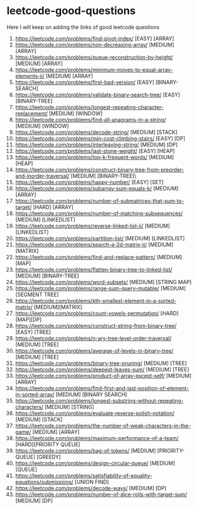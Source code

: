 # leetcode-good-questions
Here I will keep on adding the links of good leetcode questions

1. https://leetcode.com/problems/find-pivot-index/ [EASY] [ARRAY]
2. https://leetcode.com/problems/non-decreasing-array/ [MEDIUM] [ARRAY]
3. https://leetcode.com/problems/queue-reconstruction-by-height/ [MEDIUM] [ARRAY]
4. https://leetcode.com/problems/minimum-moves-to-equal-array-elements-ii/ [MEDIUM] [ARRAY]
5. https://leetcode.com/problems/first-bad-version/ [EASY] [BINARY-SEARCH]
6. https://leetcode.com/problems/validate-binary-search-tree/ [EASY] [BINARY-TREE]
7. https://leetcode.com/problems/longest-repeating-character-replacement/ [MEDIUM] [WINDOW]
8. https://leetcode.com/problems/find-all-anagrams-in-a-string/ [MEDIUM] [WINDOW]
9. https://leetcode.com/problems/decode-string/ [MEDIUM] [STACK]
10. https://leetcode.com/problems/min-cost-climbing-stairs/ [EASY] [DP]
11. https://leetcode.com/problems/interleaving-string/ [MEDIUM] [DP]
12. https://leetcode.com/problems/last-stone-weight/ [EASY] [HEAP]
13. https://leetcode.com/problems/top-k-frequent-words/ [MEDIUM] [HEAP]
14. https://leetcode.com/problems/construct-binary-tree-from-preorder-and-inorder-traversal/ [MEDIUM] [BINARY-TREE]\
15. https://leetcode.com/problems/happy-number/ [EASY] [SET]
16. https://leetcode.com/problems/subarray-sum-equals-k/ [MEDIUM] [ARRAY]
17. https://leetcode.com/problems/number-of-submatrices-that-sum-to-target/ [HARD] [ARRAY]
18. https://leetcode.com/problems/number-of-matching-subsequences/ [MEDIUM] [LINKEDLIST]
19. https://leetcode.com/problems/reverse-linked-list-ii/ [MEDIUM] [LINKEDLIST]
20. https://leetcode.com/problems/partition-list/ [MEDIUM] [LINKEDLIST]
21. https://leetcode.com/problems/search-a-2d-matrix-ii/ [MEDIUM] [MATRIX]
22. https://leetcode.com/problems/find-and-replace-pattern/ [MEDIUM] [MAP]
23. https://leetcode.com/problems/flatten-binary-tree-to-linked-list/ [MEDIUM] [BINARY-TREE]
24. https://leetcode.com/problems/word-subsets/ [MEDIUM] [STRING MAP]
25. https://leetcode.com/problems/range-sum-query-mutable/ [MEDIUM] [SEGMENT TREE]
26. https://leetcode.com/problems/kth-smallest-element-in-a-sorted-matrix/ [MEDIUM][MATRIX]
27. https://leetcode.com/problems/count-vowels-permutation/ [HARD][MAP][DP]
28. https://leetcode.com/problems/construct-string-from-binary-tree/ [EASY] [TREE]
29. https://leetcode.com/problems/n-ary-tree-level-order-traversal/ [MEDIUM] [TREE]
30. https://leetcode.com/problems/average-of-levels-in-binary-tree/ [MEDIUM] [TREE]
31. https://leetcode.com/problems/binary-tree-pruning/ [MEDIUM] [TREE]
32. https://leetcode.com/problems/deepest-leaves-sum/ [MEDIUM] [TREE]
33. https://leetcode.com/problems/product-of-array-except-self/ [MEDIUM] [ARRAY]
34. https://leetcode.com/problems/find-first-and-last-position-of-element-in-sorted-array/ [MEDIUM] [BINARY SEARCH]
35. https://leetcode.com/problems/longest-substring-without-repeating-characters/ [MEDIUM] [STRING]
36. https://leetcode.com/problems/evaluate-reverse-polish-notation/ [MEDIUM] [STACK]
37. https://leetcode.com/problems/the-number-of-weak-characters-in-the-game/ [MEDIUM] [ARRAY]
38. https://leetcode.com/problems/maximum-performance-of-a-team/ [HARD][PRIORITY QUEUE]
39. https://leetcode.com/problems/bag-of-tokens/ [MEDIUM] [PRIORITY-QUEUE] [GREEDY]
40. https://leetcode.com/problems/design-circular-queue/ [MEDIUM] [QUEUE]
41. https://leetcode.com/problems/satisfiability-of-equality-equations/submissions/ [UNION FIND]
42. https://leetcode.com/problems/decode-ways/ [MEDIUM] [DP]
43. https://leetcode.com/problems/number-of-dice-rolls-with-target-sum/ [MEDIUM] [DP]
